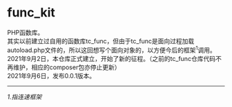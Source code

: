 # func_kit
PHP函数库。<br>
其实以前建立过自用的函数库tc_func，但由于tc_func是面向过程加载autoload.php文件的，所以这回想写个面向对象的，以方便今后的框架<sup>1</sup>调用。<br>
2021年9月2日，本仓库正式建立，开始了新的征程。（之前的tc_func仓库代码不再维护，相应的composer包亦停止更新）<br>
2021年9月6日，发布0.0.1版本。<br>


***
*1.指连速框架*
